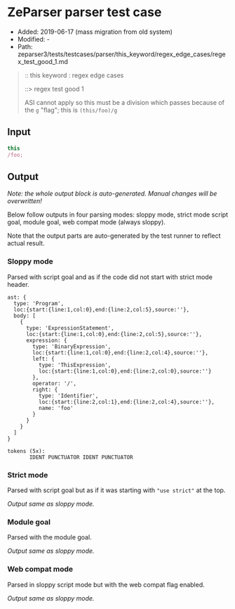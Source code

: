 # ZeParser parser test case

- Added: 2019-06-17 (mass migration from old system)
- Modified: -
- Path: zeparser3/tests/testcases/parser/this_keyword/regex_edge_cases/regex_test_good_1.md

> :: this keyword : regex edge cases
>
> ::> regex test good 1
>
> ASI cannot apply so this must be a division which passes because of the `g` "flag"; this is `(this/foo)/g`

## Input

`````js
this
/foo;
`````

## Output

_Note: the whole output block is auto-generated. Manual changes will be overwritten!_

Below follow outputs in four parsing modes: sloppy mode, strict mode script goal, module goal, web compat mode (always sloppy).

Note that the output parts are auto-generated by the test runner to reflect actual result.

### Sloppy mode

Parsed with script goal and as if the code did not start with strict mode header.

`````
ast: {
  type: 'Program',
  loc:{start:{line:1,col:0},end:{line:2,col:5},source:''},
  body: [
    {
      type: 'ExpressionStatement',
      loc:{start:{line:1,col:0},end:{line:2,col:5},source:''},
      expression: {
        type: 'BinaryExpression',
        loc:{start:{line:1,col:0},end:{line:2,col:4},source:''},
        left: {
          type: 'ThisExpression',
          loc:{start:{line:1,col:0},end:{line:2,col:0},source:''}
        },
        operator: '/',
        right: {
          type: 'Identifier',
          loc:{start:{line:2,col:1},end:{line:2,col:4},source:''},
          name: 'foo'
        }
      }
    }
  ]
}

tokens (5x):
       IDENT PUNCTUATOR IDENT PUNCTUATOR
`````

### Strict mode

Parsed with script goal but as if it was starting with `"use strict"` at the top.

_Output same as sloppy mode._

### Module goal

Parsed with the module goal.

_Output same as sloppy mode._

### Web compat mode

Parsed in sloppy script mode but with the web compat flag enabled.

_Output same as sloppy mode._
